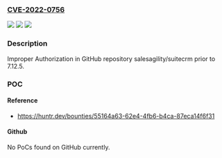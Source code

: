 ### [CVE-2022-0756](https://cve.mitre.org/cgi-bin/cvename.cgi?name=CVE-2022-0756)
![](https://img.shields.io/static/v1?label=Product&message=salesagility%2Fsuitecrm&color=blue)
![](https://img.shields.io/static/v1?label=Version&message=n%2Fa&color=blue)
![](https://img.shields.io/static/v1?label=Vulnerability&message=CWE-285%20Improper%20Authorization&color=brighgreen)

### Description

Improper Authorization in GitHub repository salesagility/suitecrm prior to 7.12.5.

### POC

#### Reference
- https://huntr.dev/bounties/55164a63-62e4-4fb6-b4ca-87eca14f6f31

#### Github
No PoCs found on GitHub currently.

